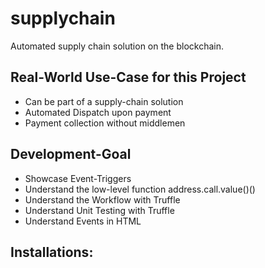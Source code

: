 # supplychain
Automated supply chain solution on the blockchain.  

## Real-World Use-Case for this Project
- Can be part of a supply-chain solution
- Automated Dispatch upon payment
- Payment collection without middlemen

## Development-Goal
- Showcase Event-Triggers
- Understand the low-level function address.call.value()()
- Understand the Workflow with Truffle
- Understand Unit Testing with Truffle
- Understand Events in HTML

## Installations:

